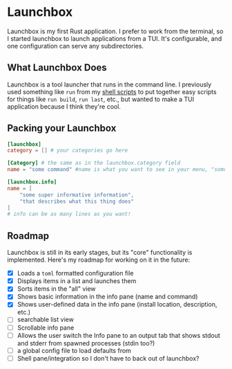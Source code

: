 #  Launchbox

Launchbox is my first Rust application. I prefer to work from the terminal, so I started launchbox to launch applications from a TUI. It's configurable, and one configuration can serve any subdirectories.

## What Launchbox Does

Launchbox is a tool launcher that runs in the command line. I previously used something like `run` from my [shell scripts](https://github.com/brittonwolfe/shell-scripts) to put together easy scripts for things like `run build`, `run last`, etc., but wanted to make a TUI application because I think they're cool.

## Packing your Launchbox

```toml
[launchbox]
category = [] # your categories go here

[Category] # the same as in the launchbox.category field
name = "some command" #name is what you want to see in your menu, "some command" is what you want it to execute!

[launchbox.info]
name = [
	"some super informative information",
	"that describes what this thing does"
]
# info can be as many lines as you want!
```



## Roadmap

Launchbox is still in its early stages, but its "core" functionality is implemented. Here's my roadmap for working on it in the future:

- [x] Loads a `toml` formatted configuration file
- [x] Displays items in a list and launches them
- [x] Sorts items in the "all" view
- [x] Shows basic information in the info pane (name and command)
- [x] Shows user-defined data in the info pane (install location, description, etc.)
- [ ] searchable list view
- [ ] Scrollable info pane
- [ ] Allows the user switch the Info pane to an output tab that shows stdout and stderr from spawned processes (stdin too?)
- [ ] a global config file to load defaults from
- [ ] Shell pane/integration so I don't have to back out of launchbox?